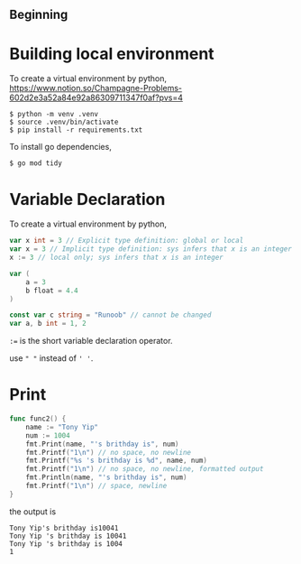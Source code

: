 ## Beginning

# Building local environment

To create a virtual environment by python,
https://www.notion.so/Champagne-Problems-602d2e3a52a84e92a86309711347f0af?pvs=4

```shell
$ python -m venv .venv
$ source .venv/bin/activate
$ pip install -r requirements.txt
```

To install go dependencies,

```shell
$ go mod tidy
```

# Variable Declaration

To create a virtual environment by python,

```go
var x int = 3 // Explicit type definition: global or local
var x = 3 // Implicit type definition: sys infers that x is an integer
x := 3 // local only; sys infers that x is an integer

var (
    a = 3
    b float = 4.4
)

const var c string = "Runoob" // cannot be changed
var a, b int = 1, 2
```

`:=` is the short variable declaration operator.

use `" "` instead of `' '`.


# Print

```go
func func2() {
	name := "Tony Yip"
	num := 1004
	fmt.Print(name, "'s brithday is", num) 
	fmt.Printf("1\n") // no space, no newline
	fmt.Printf("%s 's brithday is %d", name, num)
	fmt.Printf("1\n") // no space, no newline, formatted output
	fmt.Println(name, "'s brithday is", num)
	fmt.Printf("1\n") // space, newline
}
```

the output is
```
Tony Yip's brithday is10041
Tony Yip 's brithday is 10041
Tony Yip 's brithday is 1004
1
```
